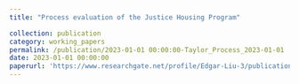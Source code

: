 ```yaml
---
title: "Process evaluation of the Justice Housing Program"

collection: publication
category: working_papers
permalink: /publication/2023-01-01 00:00:00-Taylor_Process_2023-01-01
date: 2023-01-01 00:00:00
paperurl: 'https://www.researchgate.net/profile/Edgar-Liu-3/publication/377239656_Process_evaluation_of_the_Justice_Housing_Program/links/659cd3a32468df72d3044426/Process-evaluation-of-the-Justice-Housing-Program.pdf'
---
```

